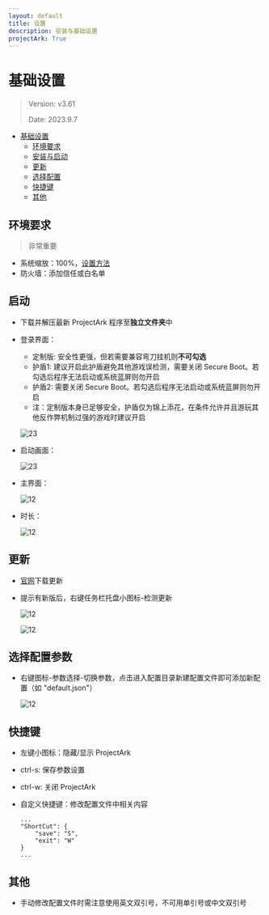 ```yaml
---
layout: default
title: 设置
description: 安装与基础设置
projectArk: True
---
```


# 基础设置
> Version: v3.61
>
> Date: 2023.9.7

- [基础设置](#基础设置)
  - [环境要求](#环境要求)
  - [安装与启动](#启动)
  - [更新](#更新)
  - [选择配置](#选择配置)
  - [快捷键](#快捷键)
  - [其他](#其他)

## 环境要求
>非常重要

- 系统缩放：100%，[设置方法](https://jingyan.baidu.com/article/c85b7a642cd5f6413bac95b7.html)
- 防火墙：添加信任或白名单

## 启动
- 下载并解压最新 ProjectArk 程序至**独立文件夹**中
- 登录界面：
  - 定制版: 安全性更强，但若需要兼容弯刀挂机则**不可勾选**
  - 护盾1: 建议开启此护盾避免其他游戏误检测，需要关闭 Secure Boot。若勾选后程序无法启动或系统蓝屏则勿开启
  - 护盾2: 需要关闭 Secure Boot。若勾选后程序无法启动或系统蓝屏则勿开启
  - 注：定制版本身已足够安全，护盾仅为锦上添花，在条件允许并且游玩其他反作弊机制过强的游戏时建议开启
  
  ![23]({{site.cdn}}/resource/ark_login.png)
- 启动画面：
  
  ![23]({{site.cdn}}/resource/init.png)

- 主界面：

  ![12]({{site.cdn}}/resource/main.png)

- 时长：

  ![12]({{site.cdn}}/resource/time.png)

## 更新
- [官网]({{site.cdn}}/release)下载更新
- 提示有新版后，右键任务栏托盘小图标-检测更新

  ![12]({{site.cdn}}/resource/update_info.png)

  ![12]({{site.cdn}}/resource/update.png)

## 选择配置参数
- 右键图标-参数选择-切换参数，点击进入配置目录新建配置文件即可添加新配置（如 "default.json"）

  ![12]({{site.cdn}}/resource/set.png)

## 快捷键
- 左键小图标：隐藏/显示 ProjectArk
- ctrl-s: 保存参数设置
- ctrl-w: 关闭 ProjectArk
- 自定义快捷键：修改配置文件中相关内容

      ...
      "ShortCut": {
          "save": "S",
          "exit": "W"
      }
      ...

## 其他
- 手动修改配置文件时需注意使用英文双引号，不可用单引号或中文双引号
